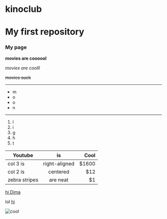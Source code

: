 # kinoclub
# My first repository

### My page

**movies are coooool**

_movies are coolll_

~~movies suck~~

***
* m
* o
* o
* n
___

1. l
2. i
3. g
4. h
5. t

| Youtube        |is            | Cool  |
| ------------- |:-------------:| -----:|
| col 3 is      | right-aligned | $1600 |
| col 2 is      | centered      |   $12 |
| zebra stripes | are neat      |    $1 |


[hi Dima](https://www.google.com)

lol [hi](https://www.google.com)

![cool](https://kemptonexpress.co.za/wp-content/uploads/sites/30/2016/07/tom-and-jerry.jpg)



